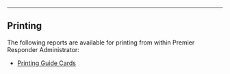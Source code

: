   --------------
  **Printing**
  --------------

The following reports are available for printing from within Premier
Responder Administrator:

-   [Printing Guide Cards](Printing%20Guide%20Cards.htm)

